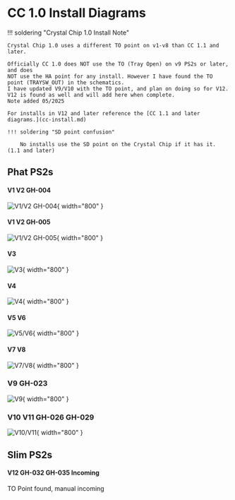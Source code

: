 # CC 1.0 Install Diagrams

!!! soldering "Crystal Chip 1.0 Install Note"

    Crystal Chip 1.0 uses a different TO point on v1-v8 than CC 1.1 and later.

    Officially CC 1.0 does NOT use the TO (Tray Open) on v9 PS2s or later, and does 
    NOT use the HA point for any install. However I have found the TO point (TRAYSW_OUT) in the schematics.
    I have updated V9/V10 with the TO point, and plan on doing so for V12. V12 is found as well and will add here when complete. 
    Note added 05/2025
    
    For installs in V12 and later reference the [CC 1.1 and later diagrams.](cc-install.md)

    !!! soldering "SD point confusion"
        
        No installs use the SD point on the Crystal Chip if it has it. (1.1 and later)
    

## Phat PS2s

#### V1 V2 GH-004
![V1/V2 GH-004](install-diagrams/cc1.0/cc1_v1.jpg){ width="800" }

#### V1 V2 GH-005
![V1/V2 GH-005](install-diagrams/cc1.0/cc1_v2.jpg){ width="800" }

#### V3
![V3](install-diagrams/cc1.0/cc1_v3.jpg){ width="800" }

#### V4
![V4](install-diagrams/cc1.0/cc1_v4.jpg){ width="800" }

#### V5 V6
![V5/V6](install-diagrams/cc1.0/cc1_v5-6.jpg){ width="800" }

#### V7 V8
![V7/V8](install-diagrams/cc1.0/cc1_v7-8.jpg){ width="800" }

### V9 GH-023
![V9](install-diagrams/cc1.0/cc1_v9.jpg){ width="800" }

### V10 V11 GH-026 GH-029
![V10/V11](install-diagrams/cc1.0/cc1_v10.jpg){ width="800" }

## Slim PS2s

#### V12 GH-032 GH-035 Incoming
TO Point found, manual incoming